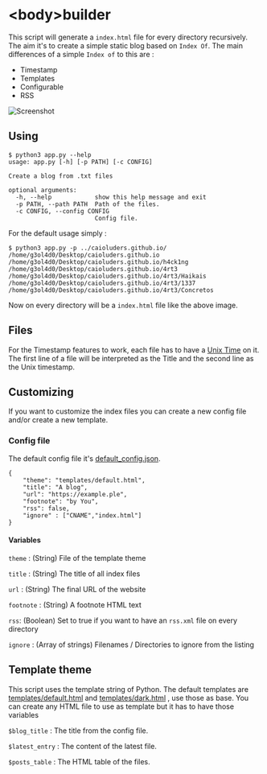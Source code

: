 # &lt;body&gt;builder

This script will generate a `index.html` file for every directory recursively. The aim it's to create a simple static blog based on `Index Of`. 
The main differences of a simple `Index of` to this are : 
* Timestamp
* Templates
* Configurable
* RSS

![Screenshot](https://i.imgur.com/T53JRxK.png)


## Using

```
$ python3 app.py --help
usage: app.py [-h] [-p PATH] [-c CONFIG]

Create a blog from .txt files

optional arguments:
  -h, --help            show this help message and exit
  -p PATH, --path PATH  Path of the files.
  -c CONFIG, --config CONFIG
                        Config file.

```

For the default usage simply :

```
$ python3 app.py -p ../caioluders.github.io/ 
/home/g3ol4d0/Desktop/caioluders.github.io
/home/g3ol4d0/Desktop/caioluders.github.io/h4ck1ng
/home/g3ol4d0/Desktop/caioluders.github.io/4rt3
/home/g3ol4d0/Desktop/caioluders.github.io/4rt3/Haikais
/home/g3ol4d0/Desktop/caioluders.github.io/4rt3/1337
/home/g3ol4d0/Desktop/caioluders.github.io/4rt3/Concretos
```

Now on every directory will be a `index.html` file like the above image.

## Files

For the Timestamp features to work, each file has to have a [Unix Time](https://en.wikipedia.org/wiki/Unix_time) on it. The first line of a file will be interpreted as the Title and the second line as the Unix timestamp.  

## Customizing
If you want to customize the index files you can create a new config file and/or create a new template. 

### Config file
The default config file it's [default_config.json](default_config.json). 

```
{
    "theme": "templates/default.html",
    "title": "A blog",
    "url": "https://example.ple",
    "footnote": "by You",
    "rss": false,
    "ignore" : ["CNAME","index.html"]
}
```

#### Variables

`theme` : (String) File of the template theme

`title` : (String) The title of all index files

`url` : (String) The final URL of the website

`footnote` : (String) A footnote HTML text

`rss`: (Boolean) Set to true if you want to have an `rss.xml` file on every directory

`ignore` : (Array of strings) Filenames / Directories to ignore from the listing

## Template theme

This script uses the template string of Python. The default templates are [templates/default.html](templates/default.html) and [templates/dark.html](templates/dark.html) , use those as base.
You can create any HTML file to use as template but it has to have those variables 

`$blog_title` : The title from the config file.

`$latest_entry` : The content of the latest file.

`$posts_table` : The HTML table of the files.
